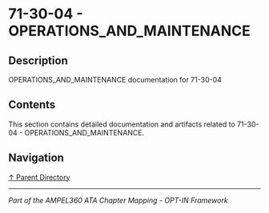# 71-30-04 - OPERATIONS_AND_MAINTENANCE

## Description

OPERATIONS_AND_MAINTENANCE documentation for 71-30-04

## Contents

This section contains detailed documentation and artifacts related to 71-30-04 - OPERATIONS_AND_MAINTENANCE.

## Navigation

[↑ Parent Directory](../README.md)

---

*Part of the AMPEL360 ATA Chapter Mapping - OPT-IN Framework*
